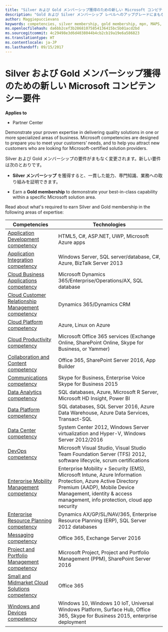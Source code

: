 ```yaml
---
title: "Silver および Gold メンバーシップ獲得のための新しい Microsoft コンピテンシー要件 | パートナー センター"
description: "Gold および Silver メンバーシップ レベルへのアップグレードにまもなく適用される要件について説明します。"
author: Maggiepuccievans
keywords: competencies, silver membership, gold membership, mpn, MAPS, proficiency, Microsoft Partner Network, network membership
ms.openlocfilehash: da6bb2cef3b28681075854136415bc5b01acd2bd
ms.sourcegitcommit: 4c29498e3d6d4038044b4cb2cb19a19e6a586823
ms.translationtype: HT
ms.contentlocale: ja-JP
ms.lasthandoff: 09/15/2017
---
```

# <a name="upcoming-microsoft-competency-requirements-for-gold-and-silver-membership"></a>Silver および Gold メンバーシップ獲得のための新しい Microsoft コンピテンシー要件

**Applies to**

-  Partner Center

Demonstrate your proven expertise in delivering quality solutions in one or more specialized areas of business. Microsoft competencies are designed to prepare you to meet your customers’ needs, and to help you attract new customers who are looking for Microsoft-certified solution providers.

Silver および Gold メンバーシップの要件がまもなく変更されます。新しい要件は次のとおりです。 

- **Silver メンバーシップ** を獲得すると、一貫した能力、専門知識、業務への取り組みを証明できます。

- Earn a **Gold membership** to demonstrate your best-in-class capability within a specific Microsoft solution area.

Read about what's required to earn Silver and Gold membership in the following areas of expertise:


| Competencies  | Technologies |
|   ------------------   |   -------   |
| [Application Development competency](competency-application-development.md) | HTML5, C#, ASP.NET, UWP, Microsoft Azure apps |
| [Application Integration competency](competency-application-integration.md) | Windows Server, SQL server/database, C#, Azure, BizTalk Server 2013|
| [Cloud Business Applications competency](competency-cloud-business-applications.md)| Microsoft Dynamics 365/Enterprise/Operations/AX, SQL database |
| [Cloud Customer Relationship Management competency](competency-cloud-customer-relationship-management.md)| Dynamics 365/Dynamics CRM |
| [Cloud Platform competency](competency-cloud-platform.md)| Azure, Linux on Azure |
| [Cloud Productivity competency](competency-cloud-productivity.md)| Microsoft Office 365 services (Exchange Online, SharePoint Online, Skype for Business, or Yammer)|
| [Collaboration and Content competency](competency-collaboration-and-content.md)| Office 365, SharePoint Server 2016, App Builder |
| [Communications competency](competency-communications.md)| Skype for Business, Enterprise Voice Skype for Business 2015 |
| [Data Analytics competency](competency-data-analytics.md)| SQL databases, Azure, Microsoft R Server, Microsoft HD Insight, Power BI |
| [Data Platform competency](competency-data-platform.md)| SQL databases, SQL Server 2016, Azure Data Warehouse, Azure Data Services, Transact-SQL |
| [Data Center competency](competency-datacenter.md)| System Center 2012, Windows Server virtualization and Hyper-V, Windows Server 2012/2016 |
| [DevOps competency](competency-devops.md)| Microsoft Visual Studio, Visual Studio Team Foundation Server (TFS) 2012, software lifecycle, scrum certifications |
| [Enterprise Mobility Management competency](competency-enterprise-mobility-management.md)| Enterprise Mobility + Security (EMS), Microsoft Intune, Azure Information Protection, Azure Active Directory Premium (AADP), Mobile Device Management, identity & access management, info protection, cloud app security |
| [Enterprise Resource Planning competency](competency-enterprise-resource-planning.md)| Dynamics AX/GP/SL/NAV/365, Enterprise Resource Planning (ERP), SQL Server 2012 databases  |
| [Messaging competency](competency-messaging.md)| Office 365, Exchange Server 2016 |
| [Project and Portfolio Management competency](competency-project-and-portfolio-management.md)| Microsoft Project, Project and Portfolio Management (PPM), SharePoint Server 2016|
| [Small and Midmarket Cloud Solutions competency](competency-small-and-midmarket-cloud-solutions.md)| Office 365 |
| [Windows and Devices competency](competency-windows-and-devices.md)| Windows 10, Windows 10 IoT, Universal Windows Platform, Surface Hub, Office 365, Skype for Business 2015, enterprise deployment |